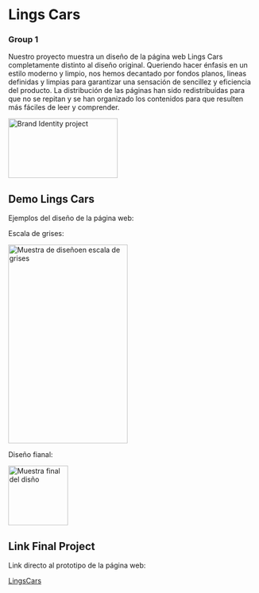 
# Lings Cars
### Group 1

Nuestro proyecto muestra un diseño de la página web Lings Cars completamente distinto al diseño original. Queriendo hacer énfasis en un estilo moderno y limpio, nos hemos decantado por fondos planos, lineas definidas y limpias para garantizar una sensación de sencillez y eficiencia del producto. La distribución de las páginas han sido redistribuídas para que no se repitan y se han organizado los contenidos para que resulten más fáciles de leer y comprender.

<img src="https://i.postimg.cc/vBMHNC7G/Group-22.jpg" alt='Brand Identity project' width="220" height="120">


## Demo Lings Cars

Ejemplos del diseño de la página web:

Escala de grises: 

<img src="https://i.postimg.cc/KzNvSQQB/Group-23.jpg" alt='Muestra de diseñoen escala de grises' width="240" height="400">

Diseño fianal:

<img src='/.github/images/...' alt='Muestra final del disño' width="120" height="120">

## Link Final Project

Link directo al prototipo de la página web:

[LingsCars](https://www.)

## 




